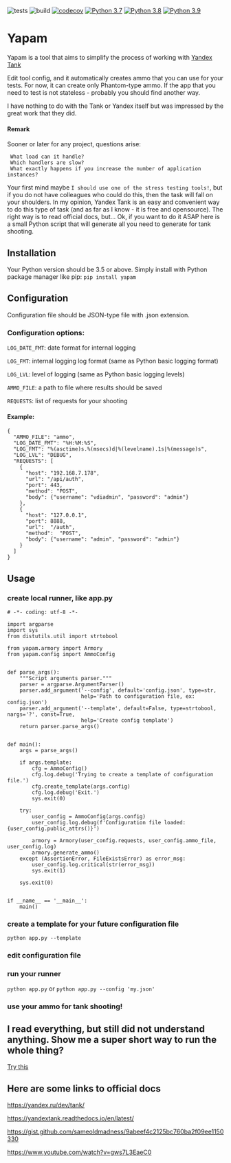 ![tests](https://github.com/devalv/yapam/workflows/Linter%20and%20tests/badge.svg)
![build](https://github.com/devalv/yapam/workflows/Build%20Python%20Package/badge.svg)
[![codecov](https://codecov.io/gh/devalv/yapam/branch/master/graph/badge.svg)](https://codecov.io/gh/devalv/yapam)
[![Python 3.7](https://img.shields.io/badge/python-3.7-blue.svg)](https://www.python.org/downloads/release/python-370/)
[![Python 3.8](https://img.shields.io/badge/python-3.8-blue.svg)](https://www.python.org/downloads/release/python-380/)
[![Python 3.9](https://img.shields.io/badge/python-3.9-blue.svg)](https://www.python.org/downloads/release/python-390/)

# Yapam
Yapam is a tool that aims to simplify the process of working with [Yandex Tank](https://github.com/yandex-load/yandex-tank)

Edit tool config, and it automatically creates ammo that you can use for your tests.
For now, it can create only Phantom-type ammo. If the app that you need to test is not stateless - probably you should
find another way.

I have nothing to do with the Tank or Yandex itself but was impressed by the great work that they did.
#### Remark
Sooner or later for any project, questions arise:

```
 What load can it handle? 
 Which handlers are slow? 
 What exactly happens if you increase the number of application instances?
```

Your first mind maybe `I should use one of the stress testing tools!`, but if you do not have colleagues who
could do this, then the task will fall on your shoulders. In my opinion, Yandex Tank is an easy and convenient way
to do this type of task (and as far as I know - it is free and opensource).
The right way is to read official docs, but...
Ok, if you want to do it ASAP here is a small Python script that will generate all you need to generate for tank shooting. 

## Installation
Your Python version should be 3.5 or above. Simply install with Python package manager like pip: 
`pip install yapam`

## Configuration
Configuration file should be JSON-type file with .json extension.

### Configuration options:
`LOG_DATE_FMT`: date format for internal logging

`LOG_FMT`: internal logging log format (same as Python basic logging format)

`LOG_LVL`: level of logging (same as Python basic logging levels)

`AMMO_FILE`: a path to file where results should be saved

`REQUESTS`: list of requests for your shooting

#### Example:
```
{
  "AMMO_FILE": "ammo",
  "LOG_DATE_FMT": "%H:%M:%S",
  "LOG_FMT": "%(asctime)s.%(msecs)d|%(levelname).1s|%(message)s",
  "LOG_LVL": "DEBUG",
  "REQUESTS": [
    {
      "host": "192.168.7.178",
      "url": "/api/auth",
      "port": 443,
      "method": "POST",
      "body": {"username": "vdiadmin", "password": "admin"}
    },
    {
      "host": "127.0.0.1",
      "port": 8888,
      "url":  "/auth",
      "method":  "POST",
      "body": {"username": "admin", "password": "admin"}
    }
  ]
}
```

## Usage
### create local runner, like app.py
```
# -*- coding: utf-8 -*-

import argparse
import sys
from distutils.util import strtobool

from yapam.armory import Armory
from yapam.config import AmmoConfig


def parse_args():
    """Script arguments parser."""
    parser = argparse.ArgumentParser()
    parser.add_argument('--config', default='config.json', type=str,
                        help='Path to configuration file, ex: config.json')
    parser.add_argument('--template', default=False, type=strtobool, nargs='?', const=True,
                        help='Create config template')
    return parser.parse_args()


def main():
    args = parse_args()

    if args.template:
        cfg = AmmoConfig()
        cfg.log.debug('Trying to create a template of configuration file.')
        cfg.create_template(args.config)
        cfg.log.debug('Exit.')
        sys.exit(0)

    try:
        user_config = AmmoConfig(args.config)
        user_config.log.debug(f'Configuration file loaded: {user_config.public_attrs()}')

        armory = Armory(user_config.requests, user_config.ammo_file, user_config.log)
        armory.generate_ammo()
    except (AssertionError, FileExistsError) as error_msg:
        user_config.log.critical(str(error_msg))
        sys.exit(1)

    sys.exit(0)


if __name__ == '__main__':
    main()
```

### create a template for your future configuration file
`python app.py --template`

### edit configuration file

### run your runner
`python app.py` or `python app.py --config 'my.json'` 

### use your ammo for tank shooting!

## I read everything, but still did not understand anything. Show me a super short way to run the whole thing?
[Try this](https://github.com/devalv/yapam/wiki/Shut-up-and-give-it-to-me!)

## Here are some links to official docs
https://yandex.ru/dev/tank/

https://yandextank.readthedocs.io/en/latest/

https://gist.github.com/sameoldmadness/9abeef4c2125bc760ba2f09ee1150330

https://www.youtube.com/watch?v=gws7L3EaeC0
